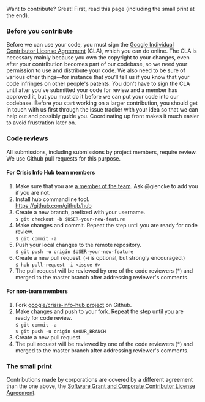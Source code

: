 Want to contribute? Great! First, read this page (including the small print at the end).

### Before you contribute
Before we can use your code, you must sign the
[Google Individual Contributor License Agreement](https://cla.developers.google.com/about/google-individual)
(CLA), which you can do online. The CLA is necessary mainly because you own the
copyright to your changes, even after your contribution becomes part of our
codebase, so we need your permission to use and distribute your code. We also
need to be sure of various other things—for instance that you'll tell us if you
know that your code infringes on other people's patents. You don't have to sign
the CLA until after you've submitted your code for review and a member has
approved it, but you must do it before we can put your code into our codebase.
Before you start working on a larger contribution, you should get in touch with
us first through the issue tracker with your idea so that we can help out and
possibly guide you. Coordinating up front makes it much easier to avoid
frustration later on.

### Code reviews
All submissions, including submissions by project members, require review. We
use Github pull requests for this purpose.

#### For Crisis Info Hub team members

1. Make sure that you are [a member of the team](https://github.com/orgs/google/teams/crisis-info-hub). Ask @giencke to add you if you are not.
1. Install hub commandline tool.
    <br/>https://github.com/github/hub
1. Create a new branch, prefixed with your username.
   <br/>`$ git checkout -b $USER-your-new-feature`
1. Make changes and commit. Repeat the step until you are ready for code review.
   <br/>`$ git commit -a`
1. Push your local changes to the remote repository.
   <br/>`$ git push -u origin $USER-your-new-feature`
1. Create a new pull request. (-i is optional, but strongly encouraged.)
   <br/>`$ hub pull-request -i <issue #>`
1. The pull request will be reviewed by one of the code reviewers (*) and
   merged to the master branch after addressing reviewer's comments.

#### For non-team members

1. Fork [google/crisis-info-hub project](https://github.com/google/crisis-info-hub) on Github.
1. Make changes and push to your fork. Repeat the step until you are ready for code review.
   <br/>`$ git commit -a`
   <br/>`$ git push -u origin $YOUR_BRANCH`
1. Create a new pull request.
1. The pull request will be reviewed by one of the code reviewers (*) and
   merged to the master branch after addressing reviewer's comments.

### The small print
Contributions made by corporations are covered by a different agreement than
the one above, the
[Software Grant and Corporate Contributor License Agreement](https://cla.developers.google.com/about/google-corporate).

